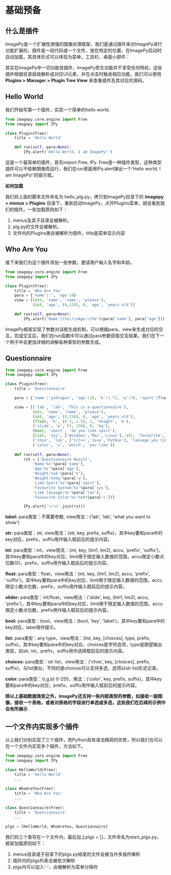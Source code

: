 # <span id = "基础预备">基础预备</span>

## <span id = "什么是插件">什么是插件</span>

ImagePy是一个扩展性很强的图像处理框架，我们是通过插件来对ImagePy进行功能扩展的，插件是一段代码或一个文件，放在特定的位置，在ImagePy启动时自动加载，其具体形式可以体现为菜单，工具栏，桌面小部件：



其实在ImagePy中一切功能皆插件，ImagePy原生功能并不享受任何特权，这些插件根据目录层级解析成对应UI元素，并在点击时触发相应功能，我们可以使用 **Plugins > Manager > Plugin Tree View** 来查看插件及其对应的源码。



## <span id = "Hello">Hello World</span>

我们开始写第一个插件，实现一个简单的hello world.

```python
from imagepy.core.engine import Free
from imagepy import IPy

class Plugin(Free):
	title = 'Hello World'

	def run(self, para=None):
		IPy.alert('Hello World, I am ImagePy!')
```

这是一个最简单的插件，首先import Free, IPy. Free是一种插件类型，这种类型插件可以不依赖图像而运行，我们在run里面用IPy.alert弹出一个'Hello world, I am ImagePy!'的提示框。

**如何加载**

我们将上面的脚本文件命名为 hello_plg.py，拷贝到ImagePy目录下的 **Imagepy > menus > Plugins** 目录下，重新启动ImagePy，点开Plugins菜单，就会看到我们的插件。一些加载原则如下：

1. menus及其子目录会被解析。
2. plg.py的文件会被解析。
3. 文件内的Plugins类会被解析为插件，title是菜单显示内容

## <span id = "Who">Who Are You</span>

接下来我们为这个插件添加一些参数，邀请用户输入名字和年龄。

```python
from imagepy.core.engine import Free
from imagepy import IPy

class Plugin(Free):
	title = 'Who Are You'
	para = {'name':'', 'age':0}
	view = [(str, 'name', 'name', 'please'),
            (int, 'age', (0,120), 0, 'age', 'years old')]

	def run(self, para=None):
	    IPy.alert('Name:\t%s\r\nAge:\t%d'%(para['name'], para['age']))
```

ImagePy框架实现了参数对话框生成机制，可以根据para，view来生成对应的交互，完成交互后，我们在run函数中可以通过para参数获取交互结果，我们在下一个例子中会更加详细的讲解各种类型的参数生成。

## <span id = "Questionnaire">Questionnaire</span>

```python
from imagepy.core.engine import Free
from imagepy import IPy

class Plugin(Free):
	title = 'Questionnaire'

	para = {'name':'yxdragon', 'age':10, 'h':1.72, 'w':70, 'sport':True, 'sys':'Mac', 'lan':['C/C++', 'Python'], 'c':(255,0,0)} 

	view = [('lab', 'lab', 'This is a questionnaire'),
			(str, 'name', 'name', 'please'), 
			(int, 'age', (0,150), 0, 'age', 'years old'),
			(float, 'h', (0.3, 2.5), 2, 'height', 'm'),
			('slide', 'w', (1, 150), 0, 'kg'),
			(bool, 'sport', 'do you like sport'),
			(list, 'sys', ['Windows','Mac','Linux'], str, 'favourite', 'system'),
			('chos', 'lan', ['C/C++','Java','Python'], 'lanuage you like(multi)'),
			('color', 'c', 'which', 'you like')]
    
	def run(self, para=None):
		rst = ['Questionnaire Result', 
			'Name:%s'%para['name'], 
			'Age:%s'%para['age'],
			'Height:%sm'%para['h'], 
			'Weight:%skg'%para['w'], 
			'Like Sport:%s'%para['sport'],
			'Favourite System:%s'%para['sys'],
			'Like lanuage:%s'%para['lan'],
			'Favourite Color:%s'%str(para['c'])]

		IPy.alert('\r\n'.join(rst))
```

**label:** para类型：不需要参数, view用法：('lab', 'lab', 'what you want to show')

**str:** para类型：str, view用法：(str, key, prefix, suffix)，其中key要和para中的key对应，prefix，suffix用作输入框前后的提示内容。

**int:** para类型：int，view用法：(int, key, (lim1, lim2), accu, 'prefix', 'suffix')，其中key要和para中的key对应，limit用于限定输入数值的范围，accu限定小数点位数(0)，prefix，suffix用作输入框前后的提示内容。

**float:** para类型：float，view用法：(int, key, (lim1, lim2), accu, 'prefix', 'suffix')，其中key要和para中的key对应，limit用于限定输入数值的范围，accu限定小数点位数，prefix，suffix用作输入框前后的提示内容。

**slider:** para类型：int/float，view用法：('slide', key, (lim1, lim2), accu, 'prefix')，其中key要和para中的key对应，limit用于限定输入数值的范围，accu限定小数点位数，prefix用作输入框前后的提示内容。

**bool:** para类型：bool，view用法：(bool, 'key', 'label')，其中key要和para中的key对应，label用作提示。

**list:** para类型：any type，view用法：(list, key, [choices], type, prefix, suffix)，其中key要和para中的key对应，choices是字符选项，type是期望输出类型，如str, int，prefix，suffix用作选择框前后的提示内容。

**choices:** para类型：str list，view用法：('chos', key,  [choices], prefix, suffix)，与list类似，不同的是choices可以支持多选，选项以str list形式记录。

**color:** para类型：(r,g,b) 0-255，用法：('color', key, prefix, suffix)，其中key要和para中的key对应，prefix，suffix用作输入框前后的提示内容。



**除以上基础数据类型之外，ImagePy还支持一些内部类型的参数，如接收一副图像，接收一个表格，或者对表格的字段进行单选或多选，这些我们在后续的示例中会有所展示**



## <span id = "一个文件内实现多个插件">一个文件内实现多个插件</span>

以上我们分别实现了三个插件，而Python具有语法精简的优势，所以我们也可以在一个文件内实现多个插件，方法如下。

```python
from imagepy.core.engine import Free
from imagepy import IPy

class HelloWorld(Free):
    title = 'Hello World'
    ...
    
class WhoAreYou(Free):
    title = 'Who Are You'
    ...
    
class Questionnaire(Free):
    title = 'Questionnaire'
    ...
    
plgs = [HelloWorld, WhoAreYou, Questionnaire]
```

我们将三个类写在一个文件内，最后加上plgs = []，文件命名为start_plgs.py。框架加载原则如下：

1. menus目录或子目录下的plgs.py结尾的文件会被当作多插件解析
2. 插件内的plgs列表会被依次解析
3. plgs内可以加入'-'，会被解析为菜单分隔符